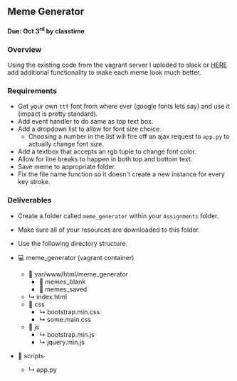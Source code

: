 
## Meme Generator

#### Due: Oct 3<sup>rd</sup> by classtime

### Overview

Using the existing code from the vagrant server I uploded to slack or [HERE](https://github.com/rugbyprof/4443-Internet-Programming/blob/master/Assignments/05-Meme_Generator/meme_generator.zip) add additional functionality to make each meme look much better.

### Requirements

- Get your own `ttf` font from where ever (google fonts lets say) and use it (impact is pretty standard).
- Add event handler to do same as top text box. 
- Add a dropdown list to allow for font size choice.
    - Choosing a number in the list will fire off an ajax request to `app.py` to actually change font size.
- Add a textbox that accepts an rgb tuple to change font color.
- Allow for line breaks to happen in both top and bottom text. 
- Save meme to appropriate folder.
- Fix the file name function so it doesn't create a new instance for every key stroke.

### Deliverables

- Create a folder called `meme_generator` within your `Assignments` folder.
- Make sure all of your resources are downloaded to this folder.
- Use the following directory structure:

- &#128187; meme_generator (vagrant container)
    - &#128193; var/www/html/meme_generator
        - &#128193; memes_blank
        - &#128193; memes_saved
    - &#x21b3; index.html
    - &#128193; css
        - &#x21b3; bootstrap.min.css
        - &#x21b3; some.main.css
    - &#128193; js
        - &#x21b3; bootstrap.min.js
        - &#x21b3; jquery.min.js
- &#128193; scripts
    - &#x21b3; app.py


